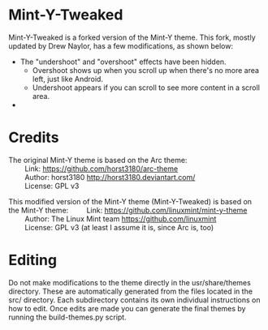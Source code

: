 Mint-Y-Tweaked
==============

Mint-Y-Tweaked is a forked version of the Mint-Y theme. This fork, mostly updated by Drew Naylor, has a few modifications, as shown below: <br>
- The "undershoot" and "overshoot" effects have been hidden.
  - Overshoot shows up when you scroll up when there's no more area left, just like Android.
  - Undershoot appears if you can scroll to see more content in a scroll area.
- 

Credits
=======

The original Mint-Y theme is based on the Arc theme: <br>
&emsp;&emsp; Link: https://github.com/horst3180/arc-theme <br>
&emsp;&emsp; Author: horst3180 http://horst3180.deviantart.com/ <br>
&emsp;&emsp; License: GPL v3

This modified version of the Mint-Y theme (Mint-Y-Tweaked) is based on the Mint-Y theme:
&emsp;&emsp; Link: https://github.com/linuxmint/mint-y-theme <br>
&emsp;&emsp; Author: The Linux Mint team https://github.com/linuxmint <br>
&emsp;&emsp; License: GPL v3 (at least I assume it is, since Arc is, too)

Editing
=======

Do not make modifications to the theme directly in the usr/share/themes directory. These are automatically generated from the files located in the src/ directory. Each subdirectory contains its own individual instructions on how to edit. Once edits are made you can generate the final themes by running the build-themes.py script.
